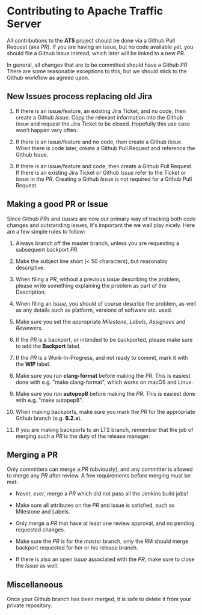 Contributing to Apache Traffic Server
=====================================

All contributions to the **ATS** project should be done via a Github Pull
Request (aka _PR_). If you are having an issue, but no code available yet, you
should file a Github Issue instead, which later will be linked to a new _PR_.

In general, all changes that are to be committed should have a Github
_PR_. There are some reasonable exceptions to this, but we should stick to the
Github workflow as agreed upon.


New Issues process replacing old Jira
-------------------------------------

1. If there is an issue/feature, an existing Jira Ticket, and no code, then
   create a Github _Issue_.  Copy the relevant information into the Github
   _Issue_ and request the Jira Ticket to be closed. Hopefully this use case
   won’t happen very often.

2. If there is an issue/feature and no code, then create a Github _Issue_.
   When there is code later, create a Github Pull Request and reference the
   Github _Issue_.

3. If there is an issue/feature and code, then create a Github Pull Request.
   If there is an existing Jira Ticket or Github _Issue_ refer to the Ticket
   or _Issue_ in the _PR_.  Creating a Github _Issue_ is not required for a
   Github Pull Request.


Making a good PR or Issue
-------------------------

Since Github _PRs_ and _Issues_ are now our primary way of tracking both code
changes and outstanding issues, it's important the we wall play nicely. Here
are a few simple rules to follow:

1. Always branch off the master branch, unless you are requesting a subsequent
   backport _PR_.

2. Make the subject line short (< 50 characters), but reasonably descriptive.

3. When filing a _PR_, without a previous _Issue_ describing the problem,
   please write something explaining the problem as part of the Description.

4. When filing an _Issue_, you should of course describe the problem, as well
   as any details such as platform, versions of software etc. used.

5. Make sure you set the appropriate _Milestone_, _Labels_, _Assignees_ and
   _Reviewers_.

6. If the _PR_ is a backport, or intended to be backported, please make sure to
   add the **Backport** label.

7. If the _PR_ is a Work-In-Progress, and not ready to commit, mark it with the
   **WIP** label.

8. Make sure you run **clang-format** before making the _PR_. This is easiest
   done with e.g. "make clang-format", which works on macOS and Linux.

9. Make sure you run **autopep8** before making the _PR_. This is easiest
   done with e.g. "make autopep8".

10. When making backports, make sure you mark the _PR_ for the appropriate
   Github branch (e.g. **6.2.x**).

11. If you are making backports to an LTS branch, remember that the job of
   merging such a _PR_ is the duty of the release manager.


Merging a PR
------------

Only committers can merge a _PR_ (obviously), and any committer is allowed to
merge any _PR_ after review. A few requirements before merging must be met:

* Never, _ever_, merge a _PR_ which did not pass all the Jenkins build jobs!

* Make sure all attributes on the _PR_ and issue is satisfied, such as
  Milestone and Labels.

* Only merge a _PR_ that have at least one review approval, and no pending
  requested changes.

* Make sure the _PR_ is for the _master_ branch, only the RM should merge
  backport requested for her or his release branch.

* If there is also an open _Issue_ associated with the _PR_, make sure to
  close the _Issue_ as well.

Miscellaneous
-------------

Once your Github branch has been merged, it is safe to delete it from your
private repository.
